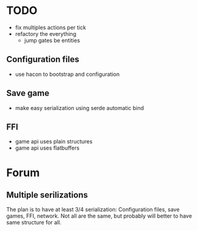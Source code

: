 # TODO

- fix multiples actions per tick
- refactory the everything
    - jump gates be entities
    
## Configuration files

- use hacon to bootstrap and configuration
    
## Save game

- make easy serialization using serde automatic bind    
    
## FFI    

- game api uses plain structures
- game api uses flatbuffers

# Forum

## Multiple serilizations

The plan is to have at least 3/4 serialization: Configuration files, save games, FFI, network. Not all are the same, 
but probably will better to have same structure for all. 
